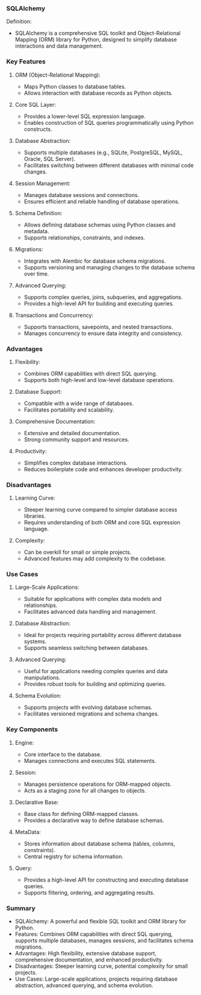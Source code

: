 ### SQLAlchemy

Definition:
- SQLAlchemy is a comprehensive SQL toolkit and Object-Relational Mapping (ORM) library for Python, designed to simplify database interactions and data management.

### Key Features

1. ORM (Object-Relational Mapping):
   - Maps Python classes to database tables.
   - Allows interaction with database records as Python objects.

2. Core SQL Layer:
   - Provides a lower-level SQL expression language.
   - Enables construction of SQL queries programmatically using Python constructs.

3. Database Abstraction:
   - Supports multiple databases (e.g., SQLite, PostgreSQL, MySQL, Oracle, SQL Server).
   - Facilitates switching between different databases with minimal code changes.

4. Session Management:
   - Manages database sessions and connections.
   - Ensures efficient and reliable handling of database operations.

5. Schema Definition:
   - Allows defining database schemas using Python classes and metadata.
   - Supports relationships, constraints, and indexes.

6. Migrations:
   - Integrates with Alembic for database schema migrations.
   - Supports versioning and managing changes to the database schema over time.

7. Advanced Querying:
   - Supports complex queries, joins, subqueries, and aggregations.
   - Provides a high-level API for building and executing queries.

8. Transactions and Concurrency:
   - Supports transactions, savepoints, and nested transactions.
   - Manages concurrency to ensure data integrity and consistency.

### Advantages

1. Flexibility:
   - Combines ORM capabilities with direct SQL querying.
   - Supports both high-level and low-level database operations.

2. Database Support:
   - Compatible with a wide range of databases.
   - Facilitates portability and scalability.

3. Comprehensive Documentation:
   - Extensive and detailed documentation.
   - Strong community support and resources.

4. Productivity:
   - Simplifies complex database interactions.
   - Reduces boilerplate code and enhances developer productivity.

### Disadvantages

1. Learning Curve:
   - Steeper learning curve compared to simpler database access libraries.
   - Requires understanding of both ORM and core SQL expression language.

2. Complexity:
   - Can be overkill for small or simple projects.
   - Advanced features may add complexity to the codebase.

### Use Cases

1. Large-Scale Applications:
   - Suitable for applications with complex data models and relationships.
   - Facilitates advanced data handling and management.

2. Database Abstraction:
   - Ideal for projects requiring portability across different database systems.
   - Supports seamless switching between databases.

3. Advanced Querying:
   - Useful for applications needing complex queries and data manipulations.
   - Provides robust tools for building and optimizing queries.

4. Schema Evolution:
   - Supports projects with evolving database schemas.
   - Facilitates versioned migrations and schema changes.

### Key Components

1. Engine:
   - Core interface to the database.
   - Manages connections and executes SQL statements.

2. Session:
   - Manages persistence operations for ORM-mapped objects.
   - Acts as a staging zone for all changes to objects.

3. Declarative Base:
   - Base class for defining ORM-mapped classes.
   - Provides a declarative way to define database schemas.

4. MetaData:
   - Stores information about database schema (tables, columns, constraints).
   - Central registry for schema information.

5. Query:
   - Provides a high-level API for constructing and executing database queries.
   - Supports filtering, ordering, and aggregating results.

### Summary

- SQLAlchemy: A powerful and flexible SQL toolkit and ORM library for Python.
- Features: Combines ORM capabilities with direct SQL querying, supports multiple databases, manages sessions, and facilitates schema migrations.
- Advantages: High flexibility, extensive database support, comprehensive documentation, and enhanced productivity.
- Disadvantages: Steeper learning curve, potential complexity for small projects.
- Use Cases: Large-scale applications, projects requiring database abstraction, advanced querying, and schema evolution.